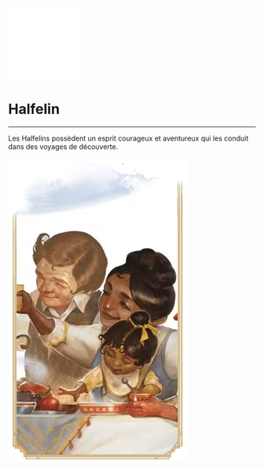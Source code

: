 <div class="icon-container">
  <img src="../_media/especes/Halfelin.png" alt="Halfelin" class="icon-r-title" data-no-zoom />

# Halfelin <!-- {docsify-ignore} -->

</div>

---

<div class="bloc-pres">
<div class="bloc-texte">
  <div class="texte">
    <p>Les Halfelins possèdent un esprit courageux et aventureux qui les conduit dans des voyages de découverte.</p>
  </div>
  </div>
  <img src="../_media/especes/pres-halfelin.png" alt="Halfelin" class="img-pres" data-no-zoom />
</div>